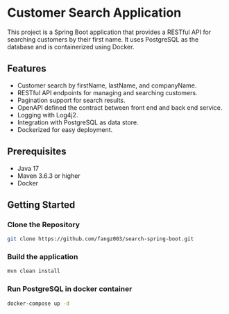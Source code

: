 # Customer Search Application

This project is a Spring Boot application that provides a RESTful API for searching customers by their first name. It uses PostgreSQL as the database and is containerized using Docker.

## Features

- Customer search by firstName, lastName, and companyName.
- RESTful API endpoints for managing and searching customers.
- Pagination support for search results.
- OpenAPI defined the contract between front end and back end service.
- Logging with Log4j2.
- Integration with PostgreSQL as data store.
- Dockerized for easy deployment.

## Prerequisites

- Java 17
- Maven 3.6.3 or higher
- Docker

## Getting Started

### Clone the Repository

```sh
git clone https://github.com/fangz003/search-spring-boot.git
```

### Build the application
```sh
mvn clean install
```

### Run PostgreSQL in docker container

```sh
docker-compose up -d
```